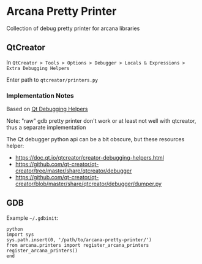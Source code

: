 # Arcana Pretty Printer

Collection of debug pretty printer for arcana libraries

## QtCreator

In `QtCreator > Tools > Options > Debugger > Locals & Expressions > Extra Debugging Helpers`

Enter path to `qtcreator/printers.py`

### Implementation Notes

Based on [Qt Debugging Helpers](https://doc.qt.io/qtcreator/creator-debugging-helpers.html)

Note: "raw" gdb pretty printer don't work or at least not well with qtcreator, thus a separate implementation

The Qt debugger python api can be a bit obscure, but these resources helper:

* https://doc.qt.io/qtcreator/creator-debugging-helpers.html
* https://github.com/qt-creator/qt-creator/tree/master/share/qtcreator/debugger
* https://github.com/qt-creator/qt-creator/blob/master/share/qtcreator/debugger/dumper.py

## GDB

Example `~/.gdbinit`:

```
python
import sys
sys.path.insert(0, '/path/to/arcana-pretty-printer/')
from arcana.printers import register_arcana_printers
register_arcana_printers()
end
```
